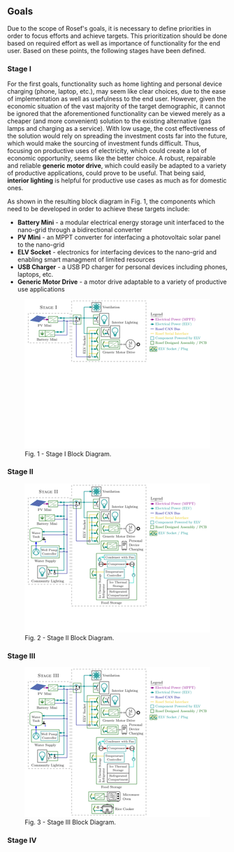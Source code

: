## Goals
Due to the scope of Rosef's goals, it is necessary to define priorities in order to focus efforts and achieve targets. This prioritization should be done based on required effort as well as importance of functionality for the end user. Based on these points, the following stages have been defined.

### Stage I
For the first goals, functionality such as home lighting and personal device charging (phone, laptop, etc.), may seem like clear choices, due to the ease of implementation as well as usefulness to the end user.
However, given the economic situation of the vast majority of the target demographic, it cannot be ignored that the aforementioned functionality can be viewed merely as a cheaper (and more convenient) solution to the existing alternative (gas lamps and charging as a service).
With low usage, the cost effectiveness of the solution would rely on spreading the investment costs far into the future, which would make the sourcing of investment funds difficult. 
Thus, focusing on productive uses of electricity, which could create a lot of economic opportunity, seems like the better choice.
A robust, repairable and reliable __generic motor drive__, which could easily be adapted to a variety of productive applications, could prove to be useful.
That being said, __interior lighting__ is helpful for productive use cases as much as for domestic ones.

As shown in the resulting block diagram in Fig. 1, the components which need to be developed in order to achieve these targets include:

* __Battery Mini__ - a modular electrical energy storage unit interfaced to the nano-grid through a bidirectional converter
* __PV Mini__ - an MPPT converter for interfacing a photovoltaic solar panel to the nano-grid
* __ELV Socket__ - electronics for interfacing devices to the nano-grid and enabling smart managment of limited resources
* __USB Charger__ - a USB PD charger for personal devices including phones, laptops, etc.
* __Generic Motor Drive__ - a motor drive adaptable to a variety of productive use applications

<figure>
  <img src="https://raw.githubusercontent.com/Rosef-Engineering/requirements-and-architecture/main/export-svg/stage1.svg" alt="Stage I Block Diagram" width="750"/>
  <figcaption>Fig. 1 - Stage I Block Diagram.</figcaption>
</figure>  

### Stage II

<figure>
  <img src="https://raw.githubusercontent.com/Rosef-Engineering/requirements-and-architecture/main/export-svg/stage2.svg" alt="Stage II Block Diagram" width="750"/>
  <figcaption>Fig. 2 - Stage II Block Diagram.</figcaption>
</figure>  

### Stage III

<figure>
  <img src="https://raw.githubusercontent.com/Rosef-Engineering/requirements-and-architecture/main/export-svg/stage3.svg" alt="Stage III Block Diagram" width="750"/>
  <figcaption>Fig. 3 - Stage III Block Diagram.</figcaption>
</figure>  


### Stage IV


